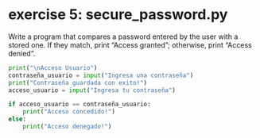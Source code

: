 # exercise 5: secure_password.py
Write a program that compares a password entered by the user with a stored one.
If they match, print “Access granted”; otherwise, print “Access denied”.

```python
print("\nAcceso Usuario")
contraseña_usuario = input("Ingresa una contraseña")
print("Contraseña guardada con exito!")
acceso_usuario = input("Ingresa tu contraseña")

if acceso_usuario == contraseña_usuario:
    print("Acceso concedido!")
else:
    print("Acceso denegado!")
